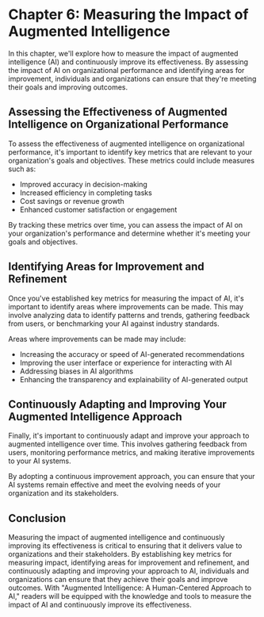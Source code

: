 Chapter 6: Measuring the Impact of Augmented Intelligence
=========================================================

In this chapter, we'll explore how to measure the impact of augmented intelligence (AI) and continuously improve its effectiveness. By assessing the impact of AI on organizational performance and identifying areas for improvement, individuals and organizations can ensure that they're meeting their goals and improving outcomes.

Assessing the Effectiveness of Augmented Intelligence on Organizational Performance
-----------------------------------------------------------------------------------

To assess the effectiveness of augmented intelligence on organizational performance, it's important to identify key metrics that are relevant to your organization's goals and objectives. These metrics could include measures such as:

* Improved accuracy in decision-making
* Increased efficiency in completing tasks
* Cost savings or revenue growth
* Enhanced customer satisfaction or engagement

By tracking these metrics over time, you can assess the impact of AI on your organization's performance and determine whether it's meeting your goals and objectives.

Identifying Areas for Improvement and Refinement
------------------------------------------------

Once you've established key metrics for measuring the impact of AI, it's important to identify areas where improvements can be made. This may involve analyzing data to identify patterns and trends, gathering feedback from users, or benchmarking your AI against industry standards.

Areas where improvements can be made may include:

* Increasing the accuracy or speed of AI-generated recommendations
* Improving the user interface or experience for interacting with AI
* Addressing biases in AI algorithms
* Enhancing the transparency and explainability of AI-generated output

Continuously Adapting and Improving Your Augmented Intelligence Approach
------------------------------------------------------------------------

Finally, it's important to continuously adapt and improve your approach to augmented intelligence over time. This involves gathering feedback from users, monitoring performance metrics, and making iterative improvements to your AI systems.

By adopting a continuous improvement approach, you can ensure that your AI systems remain effective and meet the evolving needs of your organization and its stakeholders.

Conclusion
----------

Measuring the impact of augmented intelligence and continuously improving its effectiveness is critical to ensuring that it delivers value to organizations and their stakeholders. By establishing key metrics for measuring impact, identifying areas for improvement and refinement, and continuously adapting and improving your approach to AI, individuals and organizations can ensure that they achieve their goals and improve outcomes. With "Augmented Intelligence: A Human-Centered Approach to AI," readers will be equipped with the knowledge and tools to measure the impact of AI and continuously improve its effectiveness.
